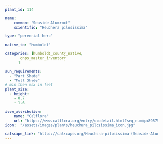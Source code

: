 ```yaml
---
plant_id: 114

name: 
    common: "Seaside Alumroot"  
    scientific: "Heuchera pilosissima"  

type: "perennial herb"

native_to: "Humboldt"

categories: [humboldt_county_native,
       cnps_master_inventory
      ]

sun_requirements:
  - "Part Shade"
  - "Full Shade"
# min then max in feet
plant_size:
  - height: 
    - 0.7
    - 1.6

icon_attribution: 
    name: "Calflora"
    url: "https://www.calflora.org/entry/occdetail.html?seq_num=po89575" 
icon:  "/assets/images/plants/heuchera_pilosissima_icon.jpg"

calscape_link: "https://calscape.org/Heuchera-pilosissima-(Seaside-Alumroot)"
---
```





